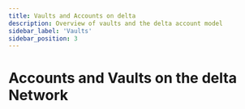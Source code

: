 ```yaml
---
title: Vaults and Accounts on delta
description: Overview of vaults and the delta account model
sidebar_label: 'Vaults'
sidebar_position: 3
---
```


# Accounts and Vaults on the delta Network

